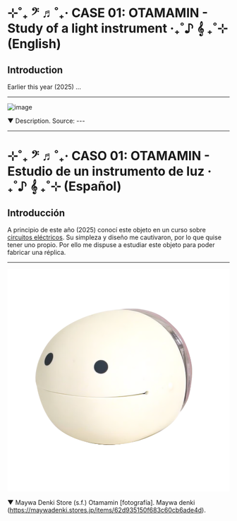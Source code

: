 # ⊹˚₊ 𝄢 ♬˚₊‧ CASE 01: OTAMAMIN - Study of a light instrument ‧₊˚♪ 𝄞 ₊˚⊹ (English)

## Introduction

Earlier this year (2025) ...

***

![image](./image/.)

▼ Description. Source: ---




---------------------------------------------------------------------------------------
# ⊹˚₊ 𝄢 ♬˚₊‧ CASO 01: OTAMAMIN - Estudio de un instrumento de luz ‧₊˚♪ 𝄞 ₊˚⊹ (Español)

## Introducción

A principio de este año (2025) conocí este objeto en un curso sobre [circuitos eléctricos](https://github.com/disenoUDP/dis8644-2025-1-proyectos). Su simpleza y diseño me cautivaron, por lo que quise tener uno propio. Por ello me dispuse a estudiar este objeto para poder fabricar una réplica.

***

![image](./image/fit=cover,w=920,h=920.png)

▼ Maywa Denki Store (s.f.) Otamamin [fotografía]. Maywa denki (https://maywadenki.stores.jp/items/62d935150f683c60cb6ade4d).

